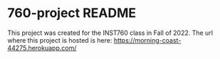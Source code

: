 # 760-project README

This project was created for the INST760 class in Fall of 2022. The url where this project is hosted is here: https://morning-coast-44275.herokuapp.com/

